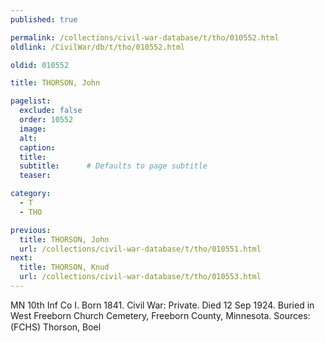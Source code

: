 ```yaml
---
published: true

permalink: /collections/civil-war-database/t/tho/010552.html
oldlink: /CivilWar/db/t/tho/010552.html

oldid: 010552

title: THORSON, John

pagelist:
  exclude: false
  order: 10552
  image: 
  alt:
  caption:
  title:
  subtitle:      # Defaults to page subtitle
  teaser:

category: 
  - T 
  - THO

previous:
  title: THORSON, John
  url: /collections/civil-war-database/t/tho/010551.html  
next:
  title: THORSON, Knud
  url: /collections/civil-war-database/t/tho/010553.html   
---
```

MN 10th Inf Co I. Born 1841. Civil War: Private. Died 12 Sep 1924. Buried in West Freeborn Church Cemetery, Freeborn County, Minnesota. Sources: (FCHS) &#147;Thorson, Boel&#148;